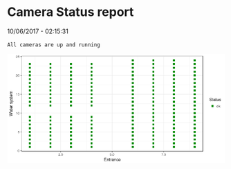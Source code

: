 Camera Status report
================
10/06/2017 - 02:15:31

    All cameras are up and running

![](camreport_files/figure-markdown_github/unnamed-chunk-2-1.png)
